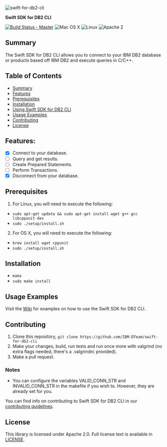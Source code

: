 ![swift-for-db2-cli](https://ibm.ent.box.com/representation/file_version_100160380166/image_2048/1.png?shared_name=b1f1yajuxqlip32zoe185bp27mhcc4pw)

**Swift SDK for DB2 CLI**

[![Build Status - Master](https://travis-ci.org/IBM-DTeam/swift-for-db2-cli.svg?branch=new)](https://travis-ci.org/IBM-DTeam/swift-for-db2-cli)
![Mac OS X](https://img.shields.io/badge/os-Mac%20OS%20X-green.svg?style=flat)
![Linux](https://img.shields.io/badge/os-linux-green.svg?style=flat)
![Apache 2](https://img.shields.io/badge/license-Apache2-blue.svg?style=flat)

## Summary

The Swift SDK for DB2 CLI allows you to connect to your IBM DB2 database or products based off IBM DB2 and execute queries in C/C++.

## Table of Contents
* [Summary](#summary)
* [Features](#features)
* [Prerequisites](#prerequisites)
* [Installation](#installation)
* [Using Swift SDK for DB2 CLI](#using-swift-sdk-for-db2-cli)
* [Usage Examples](#usage-examples)
* [Contributing](#contributing)
* [License](#license)

## Features:

- [x] Connect to your database.
- [ ] Query and get results.
- [ ] Create Prepared Statements.
- [ ] Perform Transactions.
- [x] Disconnect from your database.

## Prerequisites

1. For Linux, you will need to execute the following:

  - `sudo apt-get update && sudo apt-get install wget g++ gcc libcppunit-dev`
  - `sudo ./setup/install.sh`

2. For OS X, you will need to execute the following:

  - `brew install wget cppunit`
  - `sudo ./setup/install.sh`

## Installation

  - `make`
  - `sudo make install`

## Usage Examples
Visit the [Wiki](https://github.com/IBM-DTeam/swift-for-db2-cli/wiki) for examples on how to use the Swift SDK for DB2 CLI.

## Contributing
1. Clone this repository, `git clone https://github.com/IBM-DTeam/swift-for-db2-cli`
2. Make your changes, build, run tests and run once more with valgrind (no extra flags needed, there's a .valgrindrc provided).
3. Make a pull request.

  ### Notes
  * You can configure the variables VALID_CONN_STR and INVALID_CONN_STR in the makefile if you wish to. However, they are already set for you.

You can find info on contributing to Swift SDK for DB2 CLI in our [contributing guidelines](CONTRIBUTING.md).

## License
This library is licensed under Apache 2.0. Full license text is available in [LICENSE](LICENSE.txt).
